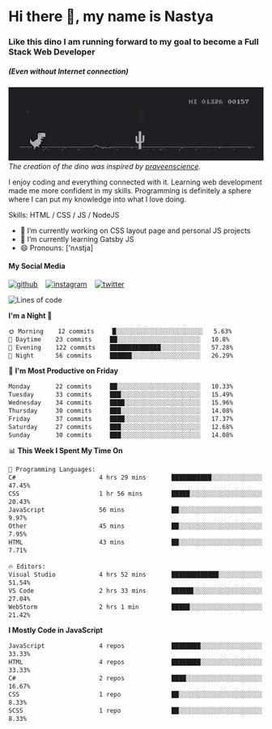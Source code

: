 # Hi there 👋, my name is Nastya
### Like this dino I am running forward to my goal to become a Full Stack Web Developer
##### (Even without Internet connection)
[//]: # (Here may be a photo)

![Dino](https://raw.githubusercontent.com/nastyacodes/nastyacodes/master/images/dino.gif)  
*The creation of the dino was inspired by [praveenscience](https://github.com/praveenscience).*  

I enjoy coding and everything connected with it.
Learning web development made me more confident in my skills.
Programming is definitely a sphere where I can put my knowledge into what I love doing.

Skills: HTML  / CSS / JS / NodeJS

- 🔭 I’m currently working on CSS layout page and personal JS projects
- 🌱 I’m currently learning Gatsby JS 
- 😄 Pronouns: ['nʌstja] 

#### My Social Media
[<img src='images\social-media\github.ico' alt='github' height='50'>](https://github.com/nastyacodes) &nbsp;&nbsp; [<img src='images\social-media\instagram.ico' alt='instagram' height='50'>](https://www.instagram.com/nastyacodes/) &nbsp;&nbsp; [<img src='images\social-media\twitter.ico' alt='twitter' height='50'>](https://twitter.com/nastyacodes)  

<!--START_SECTION:waka-->
![Lines of code](https://img.shields.io/badge/From%20Hello%20World%20I%27ve%20Written-22410%20lines%20of%20code-blue)

**I'm a Night 🦉** 

```text
🌞 Morning    12 commits     █░░░░░░░░░░░░░░░░░░░░░░░░   5.63% 
🌆 Daytime    23 commits     ██░░░░░░░░░░░░░░░░░░░░░░░   10.8% 
🌃 Evening    122 commits    ██████████████░░░░░░░░░░░   57.28% 
🌙 Night      56 commits     ██████░░░░░░░░░░░░░░░░░░░   26.29%

```
📅 **I'm Most Productive on Friday** 

```text
Monday       22 commits     ██░░░░░░░░░░░░░░░░░░░░░░░   10.33% 
Tuesday      33 commits     ███░░░░░░░░░░░░░░░░░░░░░░   15.49% 
Wednesday    34 commits     ████░░░░░░░░░░░░░░░░░░░░░   15.96% 
Thursday     30 commits     ███░░░░░░░░░░░░░░░░░░░░░░   14.08% 
Friday       37 commits     ████░░░░░░░░░░░░░░░░░░░░░   17.37% 
Saturday     27 commits     ███░░░░░░░░░░░░░░░░░░░░░░   12.68% 
Sunday       30 commits     ███░░░░░░░░░░░░░░░░░░░░░░   14.08%

```


📊 **This Week I Spent My Time On** 

```text
💬 Programming Languages: 
C#                       4 hrs 29 mins       ███████████░░░░░░░░░░░░░░   47.45% 
CSS                      1 hr 56 mins        █████░░░░░░░░░░░░░░░░░░░░   20.43% 
JavaScript               56 mins             ██░░░░░░░░░░░░░░░░░░░░░░░   9.97% 
Other                    45 mins             ██░░░░░░░░░░░░░░░░░░░░░░░   7.95% 
HTML                     43 mins             ██░░░░░░░░░░░░░░░░░░░░░░░   7.71%

🔥 Editors: 
Visual Studio            4 hrs 52 mins       █████████████░░░░░░░░░░░░   51.54% 
VS Code                  2 hrs 33 mins       ██████░░░░░░░░░░░░░░░░░░░   27.04% 
WebStorm                 2 hrs 1 min         █████░░░░░░░░░░░░░░░░░░░░   21.42%

```

**I Mostly Code in JavaScript** 

```text
JavaScript               4 repos             ████████░░░░░░░░░░░░░░░░░   33.33% 
HTML                     4 repos             ████████░░░░░░░░░░░░░░░░░   33.33% 
C#                       2 repos             ████░░░░░░░░░░░░░░░░░░░░░   16.67% 
CSS                      1 repo              ██░░░░░░░░░░░░░░░░░░░░░░░   8.33% 
SCSS                     1 repo              ██░░░░░░░░░░░░░░░░░░░░░░░   8.33%

```



<!--END_SECTION:waka-->

<!-- [![Top Langs](https://github-readme-stats.vercel.app/api/top-langs/?username=nastyacodes&layout=compact)](https://github.com/anuraghazra/github-readme-stats)

[![willianrod's wakatime stats](https://github-readme-stats.vercel.app/api/wakatime?username=nastyacodes&layout=compact)](https://github.com/anuraghazra/github-readme-stats) -->
